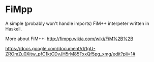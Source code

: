 # FiMpp
A simple (probably won't handle imports) FiM++ interpeter  written in Haskell.

More about FiM++:
http://fimpp.wikia.com/wiki/FiM%2B%2B

https://docs.google.com/document/d/1gU-ZROmZu0Xitw_pfC1ktCDvJH5rM85TxxQf5pg_xmg/edit?pli=1#
